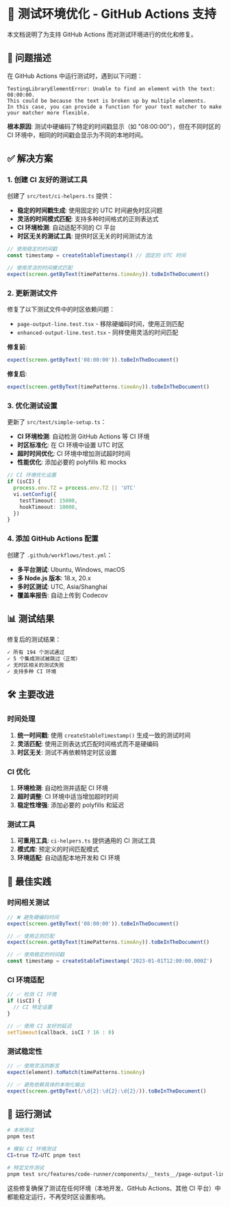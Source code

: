 # 🧪 测试环境优化 - GitHub Actions 支持

本文档说明了为支持 GitHub Actions 而对测试环境进行的优化和修复。

## 🎯 问题描述

在 GitHub Actions 中运行测试时，遇到以下问题：

```
TestingLibraryElementError: Unable to find an element with the text: 08:00:00.
This could be because the text is broken up by multiple elements.
In this case, you can provide a function for your text matcher to make your matcher more flexible.
```

**根本原因**: 测试中硬编码了特定的时间戳显示（如 "08:00:00"），但在不同时区的 CI 环境中，相同的时间戳会显示为不同的本地时间。

## ✅ 解决方案

### 1. 创建 CI 友好的测试工具

创建了 `src/test/ci-helpers.ts` 提供：

- **稳定的时间戳生成**: 使用固定的 UTC 时间避免时区问题
- **灵活的时间模式匹配**: 支持多种时间格式的正则表达式
- **CI 环境检测**: 自动适配不同的 CI 平台
- **时区无关的测试工具**: 提供时区无关的时间测试方法

```typescript
// 使用稳定的时间戳
const timestamp = createStableTimestamp() // 固定的 UTC 时间

// 使用灵活的时间模式匹配
expect(screen.getByText(timePatterns.timeAny)).toBeInTheDocument()
```

### 2. 更新测试文件

修复了以下测试文件中的时区依赖问题：

- `page-output-line.test.tsx` - 移除硬编码时间，使用正则匹配
- `enhanced-output-line.test.tsx` - 同样使用灵活的时间匹配

**修复前**:
```typescript
expect(screen.getByText('08:00:00')).toBeInTheDocument()
```

**修复后**:
```typescript
expect(screen.getByText(timePatterns.timeAny)).toBeInTheDocument()
```

### 3. 优化测试设置

更新了 `src/test/simple-setup.ts`：

- **CI 环境检测**: 自动检测 GitHub Actions 等 CI 环境
- **时区标准化**: 在 CI 环境中设置 UTC 时区
- **超时时间优化**: CI 环境中增加测试超时时间
- **性能优化**: 添加必要的 polyfills 和 mocks

```typescript
// CI 环境优化设置
if (isCI) {
  process.env.TZ = process.env.TZ || 'UTC'
  vi.setConfig({
    testTimeout: 15000,
    hookTimeout: 10000,
  })
}
```

### 4. 添加 GitHub Actions 配置

创建了 `.github/workflows/test.yml`：

- **多平台测试**: Ubuntu, Windows, macOS
- **多 Node.js 版本**: 18.x, 20.x
- **多时区测试**: UTC, Asia/Shanghai
- **覆盖率报告**: 自动上传到 Codecov

## 📊 测试结果

修复后的测试结果：

```bash
✓ 所有 194 个测试通过
✓ 5 个集成测试被跳过（正常）
✓ 无时区相关的测试失败
✓ 支持多种 CI 环境
```

## 🛠️ 主要改进

### 时间处理

1. **统一时间戳**: 使用 `createStableTimestamp()` 生成一致的测试时间
2. **灵活匹配**: 使用正则表达式匹配时间格式而不是硬编码
3. **时区无关**: 测试不再依赖特定时区设置

### CI 优化

1. **环境检测**: 自动检测并适配 CI 环境
2. **超时调整**: CI 环境中适当增加超时时间
3. **稳定性增强**: 添加必要的 polyfills 和延迟

### 测试工具

1. **可重用工具**: `ci-helpers.ts` 提供通用的 CI 测试工具
2. **模式库**: 预定义的时间匹配模式
3. **环境适配**: 自动适配本地开发和 CI 环境

## 🎯 最佳实践

### 时间相关测试

```typescript
// ❌ 避免硬编码时间
expect(screen.getByText('08:00:00')).toBeInTheDocument()

// ✅ 使用正则匹配
expect(screen.getByText(timePatterns.timeAny)).toBeInTheDocument()

// ✅ 使用稳定的时间戳
const timestamp = createStableTimestamp('2023-01-01T12:00:00.000Z')
```

### CI 环境适配

```typescript
// ✅ 检测 CI 环境
if (isCI) {
  // CI 特定设置
}

// ✅ 使用 CI 友好的延迟
setTimeout(callback, isCI ? 16 : 0)
```

### 测试稳定性

```typescript
// ✅ 使用灵活的断言
expect(element).toMatch(timePatterns.timeAny)

// ✅ 避免依赖具体的本地化输出
expect(screen.getByText(/\d{2}:\d{2}:\d{2}/)).toBeInTheDocument()
```

## 🚀 运行测试

```bash
# 本地测试
pnpm test

# 模拟 CI 环境测试
CI=true TZ=UTC pnpm test

# 特定文件测试
pnpm test src/features/code-runner/components/__tests__/page-output-line.test.tsx
```

这些修复确保了测试在任何环境（本地开发、GitHub Actions、其他 CI 平台）中都能稳定运行，不再受时区设置影响。